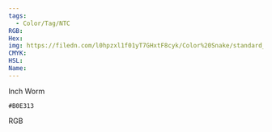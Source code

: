 ```yaml
---
tags:
  - Color/Tag/NTC
RGB:
Hex:
img: https://filedn.com/l0hpzxl1f01yT7GHxtF8cyk/Color%20Snake/standard_csv_to_svg/%23/B0E313.svg
CMYK:
HSL:
Name:
---
```

Inch Worm
```palette
#B0E313
```
RGB
